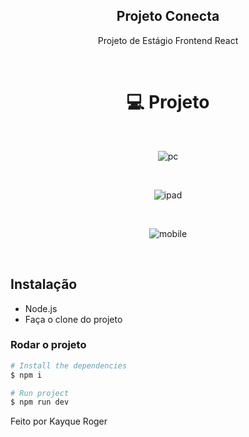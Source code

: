 <h2 align="center"> Projeto Conecta </h2>

<p align="center">
  Projeto de Estágio Frontend React 
</p>

<br>

<div align="center"> 
<h1> 💻 Projeto </h1>
  
</br>
  
![pc](https://github.com/Kayqueew/Projeto-Conecta/assets/92122337/5e790e3a-9fe4-4a67-b66f-ec2a0a914e40)

</br>

![ipad](https://github.com/Kayqueew/Projeto-Conecta/assets/92122337/017cdceb-26f5-4b4e-abe4-c3f72c14d972)

</br>

![mobile](https://github.com/Kayqueew/Projeto-Conecta/assets/92122337/30e58584-2d2c-456d-883e-f619fa5f7618)
</div>

</br>

## Instalação

* Node.js
* Faça o clone do projeto

### Rodar o projeto
```bash
# Install the dependencies
$ npm i

# Run project
$ npm run dev
```


Feito por Kayque Roger
